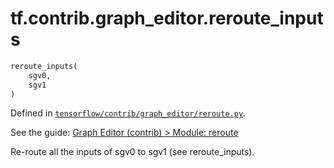 <div itemscope itemtype="http://developers.google.com/ReferenceObject">
<meta itemprop="name" content="tf.contrib.graph_editor.reroute_inputs" />
</div>

# tf.contrib.graph_editor.reroute_inputs

``` python
reroute_inputs(
    sgv0,
    sgv1
)
```



Defined in [`tensorflow/contrib/graph_editor/reroute.py`](https://www.tensorflow.org/code/tensorflow/contrib/graph_editor/reroute.py).

See the guide: [Graph Editor (contrib) > Module: reroute](../../../../../api_guides/python/contrib.graph_editor.md#Module_reroute)

Re-route all the inputs of sgv0 to sgv1 (see reroute_inputs).